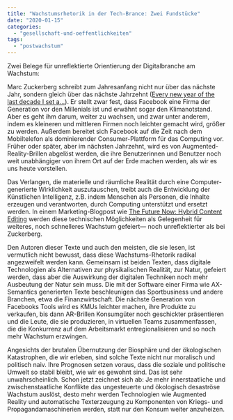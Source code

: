 ```yaml
---
title: "Wachstumsrhetorik in der Tech-Brance: Zwei Fundstücke"
date: "2020-01-15"
categories: 
  - "gesellschaft-und-oeffentlichkeiten"
tags: 
  - "postwachstum"
---
```


Zwei Belege für unreflektierte Orientierung der Digitalbranche am Wachstum:

Marc Zuckerberg schreibt zum Jahresanfang nicht nur über das nächste Jahr, sondern gleich über das nächste Jahrzehnt ([Every new year of the last decade I set a...](https://www.facebook.com/zuck/posts/10111311886191191 "Every new year of the last decade I set a personal challenge")). Er stellt zwar fest, dass Facebook eine Firma der Generation vor den Millenials ist und erwähnt sogar den Klimanotstand. Aber es geht ihm darum, weiter zu wachsen, und zwar unter anderem, indem es kleineren und mittleren Firmen noch leichter gemacht wird, größer zu werden. Außerdem bereitet sich Facebook auf die Zeit nach dem Mobiltelefon als dominierender Consumer-Plattform für das Computing vor. Früher oder später, aber im nächsten Jahrzehnt, wird es von Augmented-Reality-Brillen abgelöst werden, die ihre Benutzerinnen und Benutzer noch weit unabhängiger von ihrem Ort auf der Erde machen werden, als wir es uns heute vorstellen.

Das Verlangen, die materielle und räumliche Realität durch eine Computer-generierte Wirklichkeit auszutauschen, treibt auch die Entwicklung der Künstlichen Intelligenz, z.B. indem Menschen als Personen, die Inhalte erzeugen und verantworten, durch Computing unterstützt und ersetzt werden. In einem Marketing-Blogpost wie [The Future Now: Hybrid Content Editing](https://en.ax-semantics.com/the-future-now-hybrid-content-editing/ "AX Semantics - The Future Now: Hybrid Content Editing") werden diese technischen Möglichkeiten als Gelegenheit für weiteres, noch schnelleres Wachstum gefeiert— noch unreflektierter als bei Zuckerberg.

Den Autoren dieser Texte und auch den meisten, die sie lesen, ist vermutlich nicht bewusst, dass diese Wachstums-Rhetorik radikal angezweifelt werden kann. Gemeinsam ist beiden Texten, dass digitale Technologien als Alternativen zur physikalischen Realität, zur Natur, gefeiert werden, dass aber die Auswirkung der digitalen Techniken noch mehr Ausbeutung der Natur sein muss. Die mit der Software einer Firma wie AX-Semantics generierten Texte beschleunigen das Sportbusiness und andere Branchen, etwa die Finanzwirtschaft. Die nächste Generation von Facebooks Tools wird es KMUs leichter machen, ihre Produkte zu verkaufen, bis dann AR-Brillen Konsumgüter noch geschickter präsentieren und die Leute, die sie produzieren, in virtuellen Teams zusammenfassen, die die Konkurrenz auf dem Arbeitsmarkt entregionalisieren und so noch mehr Wachstum erzwingen.

Angesichts der brutalen Übernutzung der Biosphäre und der ökologischen Katastrophen, die wir erleben, sind solche Texte nicht nur moralisch und politisch naiv. Ihre Prognosen setzen voraus, dass die soziale und politische Umwelt so stabil bleibt, wie wir es gewohnt sind. Das ist sehr unwahrscheinlich. Schon jetzt zeichnet sich ab: Je mehr innerstaatliche und zwischenstaatliche Konflikte das ungesteuerte und ökologisch desaströse Wachstum auslöst, desto mehr werden Technologien wie Augmented Reality und automatische Texterzeugung zu Komponenten von Kriegs- und Propagandamaschinerien werden, statt nur den Konsum weiter anzuheizen.
